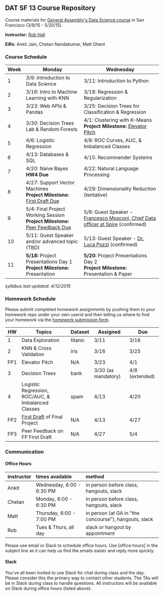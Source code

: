 ## DAT SF 13 Course Repository

Course materials for [General Assembly's Data Science course](https://generalassemb.ly/education/data-science/san-francisco) in San Francisco (3/9/15 - 5/20/15).

**Instructor:** [Rob Hall](https://generalassemb.ly/instructors/rob-hall/1864)

**EiRs:** Ankit Jain, Chetan Nandakumar, Matt Ghent

### Course Schedule

Week | Monday | Wednesday
--- | --- | ---
 1 | 3/9: Introduction to Data Science | 3/11: Introduction to Python
 2 | 3/16: Intro to Machine Learning with KNN | 3/18: Regression & Regularization
 3 | 3/23: Web APIs & Pandas | 3/25: Decision Trees for Classification & Regression
 4 | 3/30: Decision Trees Lab & Random Forests | 4/1: Clustering with K-Means <br>**Project Milestone:** [Elevator Pitch](https://github.com/ga-students/DAT_SF_13/blob/master/project/dat_project.md#april-1-final-project-elevator-pitch)
 5 | 4/6: Logistic Regression | 4/8: ROC Curves, AUC, & Imbalanced Classes 
 6 | 4/13: Databases & SQL | 4/15: Recommender Systems 
 7 | 4/20: Naive Bayes <br> **HW4 Due** | 4/22: Natural Language Processing
 8 | 4/27: Support Vector Machines <br>**Project Milestone:** [First Draft Due](https://github.com/ga-students/DAT_SF_13/blob/master/project/dat_project.md#april-26-first-draft-due) | 4/29: Dimensionality Reduction (tentative)
 9 | 5/4: Final Project Working Session <br>**Project Milestone:** [Peer Feedback Due](https://github.com/ga-students/DAT_SF_13/blob/master/project/peer_review_guidelines.md) | 5/6: Guest Speaker - [Francesco Mosconi, Chief Data officer at Spire](https://spire.io/) (confirmed)
10 | 5/11: Guest Speaker and/or advanced topic (TBD)| 5/13: Guest Speaker - [Dr. Luca Pozzi](https://generalassemb.ly/instructors/dr-luca-pozzi/4825) (confirmed)
11 | **5/18:** Project Presentations Day 1 <br>**Project Milestone:** Presentation | **5/20:** Project Presentations Day 2 <br>**Project Milestone:** Presentation & Paper

_syllabus last updated: 4/12/2015_

### Homework Schedule

Please submit completed homework assignments by pushing them to your homework repo under your own userid and then telling us where to find your homework via the [homework submission form](http://goo.gl/forms/QBZBG4P3bm).

HW | Topics | Dataset | Assigned | Due
--- | --- | --- | --- | ---
1 | Data Exploration | titanic | 3/11 | 3/16
2 | KNN & Cross Validation | iris | 3/18 | 3/25
FP1 | Elevator Pitch | N/A | 3/23 | 4/1
3 | Decision Trees | bank | 3/30 (as mandatory) | 4/8 (extended)
4 | Logistic Regression, ROC/AUC, & Imbalanced Classes | spam | 4/13 | 4/20
FP2 | [First Draft](https://github.com/ga-students/DAT_SF_13/blob/master/project/dat_project.md#april-26-first-draft-due) of Final Project | N/A | 4/13 | 4/27
FP3 | Peer Feedback on FP First Draft | N/A | 4/27 | 5/4

### Communication

#### Office Hours

instructor | times available | method
:----------|:-------------------|:--
Ankit      | Wednesday, 6:00 - 6:30 PM | in person before class, hangouts, slack
Chetan	   | Monday, 6:00 - 6:30 PM | in person before class, hangouts, slack
Matt       | Thursday, 6:00 - 7:00 PM | in person (at GA in "the concourse"), hangouts, slack
Rob        | Tues & Thurs, all day   | slack or hangout by appointment

Please use email or Slack to schedule office hours. Use [office hours] in the subject line as it can help us find the emails easier and reply more quickly.

#### Slack

You've all been invited to use Slack for chat during class and the day. Please consider this the primary way to contact other students. The TAs will be in Slack during class to handle questions. All instructors will be available on Slack during office hours (listed above).
